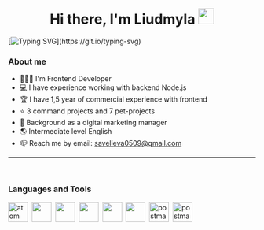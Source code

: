 <h1 align="center">Hi there, I'm Liudmyla
<img src="https://github.com/blackcater/blackcater/raw/main/images/Hi.gif" height="32"/></h1>

[![Typing SVG](https://readme-typing-svg.demolab.com?font=Fira+Code&weight=500&duration=4000&pause=1000&center=true&width=900&height=55&lines=Welcome+to+my+Profile!)](https://git.io/typing-svg)

### About me

- 👨🏼‍💻 I'm Frontend Developer
- 💻 I have experience working with backend Node.js
- 🏆 I have 1,5 year of commercial experience with frontend
- ⭐ 3 command projects and 7 pet-projects
- 📢 Background as a digital marketing manager
- 🌎 Intermediate level English
- 📪 Reach me by email: savelieva0509@gmail.com

---

<br />

### Languages and Tools

 <img src="https://cdn.jsdelivr.net/gh/devicons/devicon/icons/html5/html5-original-wordmark.svg" title="atom" width="40" height="40"/>&nbsp;
 <img src="https://cdn.jsdelivr.net/gh/devicons/devicon/icons/css3/css3-original-wordmark.svg" itle="atom" width="40" height="40"/>&nbsp;
 <img src="https://cdn.jsdelivr.net/gh/devicons/devicon/icons/sass/sass-original.svg" itle="atom" width="40" height="40"/>&nbsp;
 <img src="https://cdn.jsdelivr.net/gh/devicons/devicon/icons/javascript/javascript-plain.svg" itle="atom" width="40" height="40"/>&nbsp;
 <img src="https://cdn.jsdelivr.net/gh/devicons/devicon/icons/react/react-original.svg" itle="atom" width="40" height="40"/>&nbsp;
 <img src="https://cdn.jsdelivr.net/gh/devicons/devicon/icons/redux/redux-original.svg" itle="atom" width="40" height="40"/>&nbsp;
<img src="https://cdn.jsdelivr.net/gh/devicons/devicon/icons/nodejs/nodejs-original.svg" alt="postman" width="40" height="40"/>&nbsp;
 <img src="https://www.vectorlogo.zone/logos/getpostman/getpostman-icon.svg" alt="postman" width="40" height="40"/>&nbsp;



